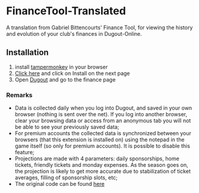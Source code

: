 # FinanceTool-Translated
A translation from Gabriel Bittencourts' Finance Tool, for viewing the history and evolution of your club's finances in Dugout-Online.

## Installation
1. install [tampermonkey](https://www.tampermonkey.net/) in your browser
2. [Click here](https://github.com/lufurt/FinanceTool-Translated/blob/main/finance-tools.user.js) and click on Install on the next page
3. Open [Dugout](https://dugout-online.com/) and go to the finance page 

### Remarks
- Data is collected daily when you log into Dugout, and saved in your own browser (nothing is sent over the net). If you log into another browser, clear your browsing data or access from an anonymous tab you will not be able to see your previously saved data;
- For premium accounts the collected data is synchronized between your browsers (that this extension is installed on) using the notepad in the game itself (so only for premium accounts). It is possible to disable this feature;
- Projections are made with 4 parameters: daily sponsorships, home tickets, friendly tickets and monday expenses. As the season goes on, the projection is likely to get more accurate due to stabilization of ticket averages, filling of sponsorship slots, etc;
- The original code can be found [here](https://github.com/gabrielbitencourt/do-finance-tools)
